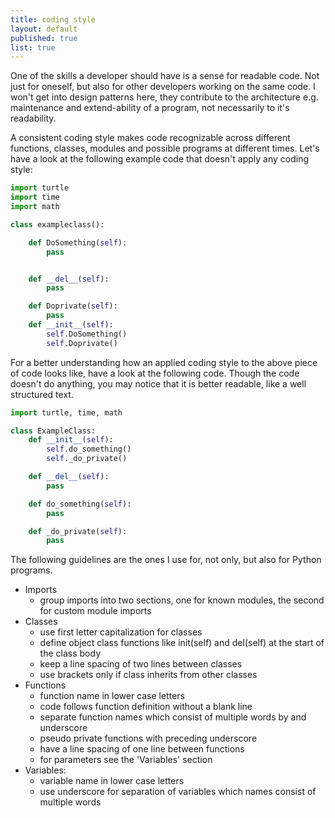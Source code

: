 ```yaml
---
title: coding style
layout: default
published: true
list: true
---
```

One of the skills a developer should have is a sense for readable code. Not just for oneself, but also for other developers working on the same code. I won't get into design patterns here, they contribute to the architecture e.g. maintenance and extend-ability of a program, not necessarily to it's readability.

A consistent coding style makes code recognizable across different functions, classes, modules and possible programs at different times. Let's have a look at the following example code that doesn't apply any coding style:

```python
import turtle
import time
import math

class exampleclass():

    def DoSomething(self):
        pass


    def __del__(self):
        pass

    def Doprivate(self):
        pass
    def __init__(self):
        self.DoSomething()
        self.Doprivate()
```

For a better understanding how an applied coding style to the above piece of code looks like, have a look at the following code. Though the code doesn't do anything, you may notice that it is better readable, like a well structured text.

```python
import turtle, time, math

class ExampleClass:
    def __init__(self):
        self.do_something()
        self._do_private()

    def __del__(self):
        pass

    def do_something(self):
        pass

    def _do_private(self):
        pass
```

The following guidelines are the ones I use for, not only, but also for Python programs.

* Imports
  * group imports into two sections, one for known modules, the second for custom module imports
* Classes
  * use first letter capitalization for classes
  * define object class functions like init(self) and del(self) at the start of the class body
  * keep a line spacing of two lines between classes
  * use brackets only if class inherits from other classes
* Functions
  * function name in lower case letters
  * code follows function definition without a blank line
  * separate function names which consist of multiple words by and underscore
  * pseudo private functions with preceding underscore
  * have a line spacing of one line between functions
  * for parameters see the 'Variables' section
* Variables:
  * variable name in lower case letters
  * use underscore for separation of variables which names consist of multiple words
